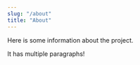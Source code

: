 ```yaml
---
slug: "/about"
title: "About"
---
```


Here is some information about the project.

It has multiple paragraphs!